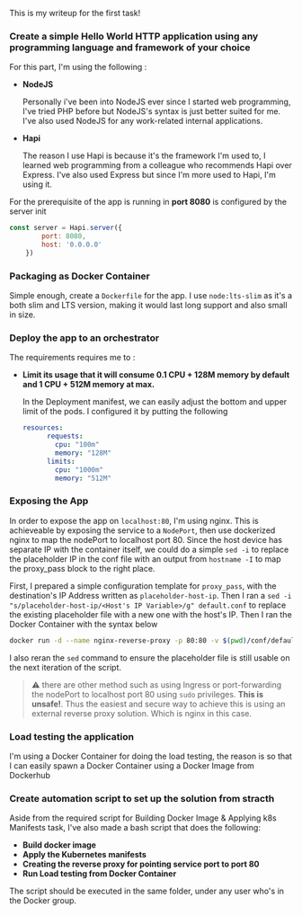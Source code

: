 
This is my writeup for the first task!

### Create a simple Hello World HTTP application using any programming language and framework of your choice

For this part, I'm using the following :
- **NodeJS**

 	Personally i've been into NodeJS ever since I started web programming, I've tried PHP before but NodeJS's syntax is just better suited for me. I've also used NodeJS for any work-related internal applications.
- **Hapi**

  The reason I use Hapi is because it's the framework I'm used to, I learned web programming from a colleague who recommends Hapi over Express. I've also used Express but since I'm more used to Hapi, I'm using it.

For the prerequisite of the app is running in **port 8080** is configured by the server init 
```JavaScript
const server = Hapi.server({
        port: 8080,
        host: '0.0.0.0'
    })
``` 

### Packaging as Docker Container

Simple enough, create a ```Dockerfile``` for the app. I use ```node:lts-slim``` as it's a both slim and LTS version, making it would last long support and also small in size.

### Deploy the app to an orchestrator

The requirements requires me to :

- **Limit its usage that it will consume 0.1 CPU + 128M memory by default and 1 CPU + 512M memory at max.**

    In the Deployment manifest, we can easily adjust the bottom and upper limit of the pods. I configured it by putting the following
    ```yaml
    resources:
          requests:
            cpu: "100m"
            memory: "128M"
          limits:
            cpu: "1000m"
            memory: "512M"
    ```

### Exposing the App
In order to expose the app on ```localhost:80```, I'm using nginx. This is achieveable by exposing the service to a ```NodePort```, then use dockerized nginx to map the nodePort to localhost port 80. Since the host device has separate IP with the container itself, we could do a simple ```sed -i``` to replace the placeholder IP in the conf file with an output from ```hostname -I``` to map the proxy_pass block to the right place. 

First, I prepared a simple configuration template for ```proxy_pass```, with the destination's IP Address written as ```placeholder-host-ip```. Then I ran a ```sed -i "s/placeholder-host-ip/<Host's IP Variable>/g" default.conf``` to replace the existing placeholder file with a new one with the host's IP. Then I ran the Docker Container with the syntax below
```bash
docker run -d --name nginx-reverse-proxy -p 80:80 -v $(pwd)/conf/default.conf:/etc/nginx/conf.d/default.conf:ro nginx:latest
```
I also reran the ```sed``` command to ensure the placeholder file is still usable on the next iteration of the script.

> :warning: there are other method such as using Ingress or port-forwarding the nodePort to localhost port 80 using ```sudo``` privileges. **This is unsafe!**. Thus the easiest and secure way to achieve this is using an external reverse proxy solution. Which is nginx in this case. 

### Load testing the application
I'm using a Docker Container for doing the load testing, the reason is so that I can easily spawn a Docker Container using a Docker Image from Dockerhub 

### Create automation script to set up the solution from stracth

Aside from the required script for Building Docker Image & Applying k8s Manifests task, I've also made a bash script that does the following:

- **Build docker image**
- **Apply the Kubernetes manifests**
- **Creating the reverse proxy for pointing service port to port 80**
- **Run Load testing from Docker Container**

The script should be executed in the same folder, under any user who's in the Docker group.

